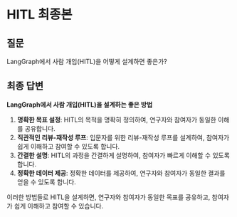 # HITL 최종본

## 질문
LangGraph에서 사람 개입(HITL)을 어떻게 설계하면 좋은가?

## 최종 답변
**LangGraph에서 사람 개입(HITL)을 설계하는 좋은 방법**

1. **명확한 목표 설정**: HITL의 목적을 명확히 정의하여, 연구자와 참여자가 동일한 이해를 공유합니다.
2. **직관적인 리뷰-재작성 루프**: 입문자를 위한 리뷰-재작성 루프를 설계하여, 참여자가 쉽게 이해하고 참여할 수 있도록 합니다.
3. **간결한 설명**: HITL의 과정을 간결하게 설명하여, 참여자가 빠르게 이해할 수 있도록 합니다.
4. **정확한 데이터 제공**: 정확한 데이터를 제공하여, 연구자와 참여자가 동일한 결과를 얻을 수 있도록 합니다.

이러한 방법들로 HITL을 설계하면, 연구자와 참여자가 동일한 목표를 공유하고, 참여자가 쉽게 이해하고 참여할 수 있습니다.

